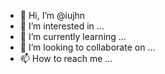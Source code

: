 - 👋 Hi, I’m @iujhn
- 👀 I’m interested in ...
- 🌱 I’m currently learning ...
- 💞️ I’m looking to collaborate on ...
- 📫 How to reach me ...

<!---
iujhn/iujhn is a ✨ special ✨ repository because its `README.md` (this file) appears on your GitHub profile.
You can click the Preview link to take a look at your changes.
--->
